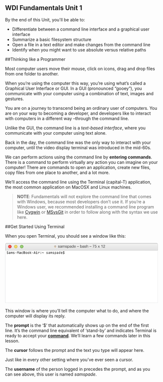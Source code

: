 **WDI Fundamentals Unit 1**
---
By the end of this Unit, you'll be able to:

* Differentiate between a command line interface and a graphical user interface
* Summarize a basic filesystem structure
* Open a file in a text editor and make changes from the command line
* Identify when you might want to use absolute versus relative paths

##Thinking like a Programmer

Most computer users move their mouse, click on icons, drag and drop files from one folder to another.

When you&rsquo;re using the computer this way, you&rsquo;re using what&rsquo;s called a Graphical User Interface or GUI. In a GUI (pronounced &ldquo;gooey&rdquo;), you communicate with your computer using a combination of text, images and gestures.

You are on a journey to transcend being an ordinary user of computers.
You are on your way to becoming a developer, and developers like to interact with computers in a different way –through the command line.

Unlike the GUI, the command line is a *text-based interface*, where you communicate with your computer using text alone.

Back in the day, the command line was the only way to interact with your computer, until the video display terminal was introduced in the mid-60s.

We can perform actions using the command line by **entering commands**. There is a command to perform virtually any action you can imagine on your computer!
There are commands to open an application, create new files, copy files from one place to another, and a lot more.

We&rsquo;ll access the command line using the Terminal (capital-T) application, the most common application on MacOSX and Linux machines.

> **NOTE**: Fundamentals will not explore the command line that comes with Windows, because most developers don&rsquo;t use it. If you&rsquo;re a Windows user, we recommended installing a command line program like <a href="http://cygwin.com/" target="_blank" >Cygwin</a> or <a href="http://msysgit.github.io/" target="_blank">MSysGit</a> in order to follow along with the syntax we use here.

##Get Started Using Terminal

When you open Terminal, you should see a window like this:

<img src="../assets/Graphics/terminal_blank.gif" alt="Blank Console">

This window is where you&rsquo;ll tell the computer what to do, and where the computer will display its reply.

The <strong>prompt</strong> is the &lsquo;$&rsquo; that automatically shows up on the end of the first line. It&rsquo;s the command line equivalent of &lsquo;stand-by&rsquo; and indicates Terminal is ready to accept your <a href="#command"><strong>command</strong></a>. We&rsquo;ll learn a few commands later in this lesson.

The <strong>cursor</strong> follows the prompt and the text you type will appear here.

Just like in every other setting where you've ever seen a cursor.

The <strong>username</strong> of the person logged in precedes the prompt, and as you can see above, this user is named <em>samspade</em>.
